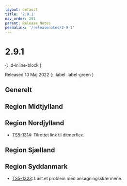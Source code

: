 ```yaml
---
layout: default
title: '2.9.1'
nav_order: 291
parent: Release Notes
permalink: '/releasenotes/2-9-1'
---
```


# 2.9.1
{: .d-inline-block }

Released 10 Maj 2022
{: .label .label-green }

## Generelt

## Region Midtjylland

## Region Nordjylland
- [TS5-1314](https://sd.trifork.com/browse/TS5-1314): Tilrettet link til ditmerflex.

## Region Sjælland

## Region Syddanmark
- [TS5-1323](https://sd.trifork.com/browse/TS5-1323): Løst et problem med ansøgningsskærmene.
